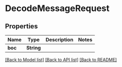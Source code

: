 # DecodeMessageRequest

## Properties

Name | Type | Description | Notes
------------ | ------------- | ------------- | -------------
**boc** | **String** |  | 

[[Back to Model list]](../README.md#documentation-for-models) [[Back to API list]](../README.md#documentation-for-api-endpoints) [[Back to README]](../README.md)


